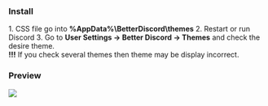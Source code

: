 <h3>Install</h3>
1. CSS file go into <b>%AppData%\BetterDiscord\themes</b>
2. Restart or run Discord
3. Go to <b>User Settings -> Better Discord -> Themes</b> and check the desire theme.
<br><b>!!!</b> If you check several themes then theme may be display incorrect.

<h3>Preview</h3>
<img src="https://i.gyazo.com/567e68562ee6184eba61e554b19d3dbf.png"/>
